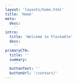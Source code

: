 ```yaml
---
layout: 'layouts/home.html'
title: 'Home'
meta:
  desc:
    ''
intro:
  title: 'Welcome to Flockable'
  desc:
    ''
primaryCTA:
  title: ''
  summary:
    ''
  buttonText: ''
  buttonUrl: '/contact/'
---
```


